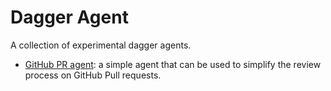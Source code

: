 # Dagger Agent

A collection of experimental dagger agents.

- [GitHub PR agent](./gh-pr-agent/): a simple agent that can be used to simplify the review process on GitHub Pull requests.